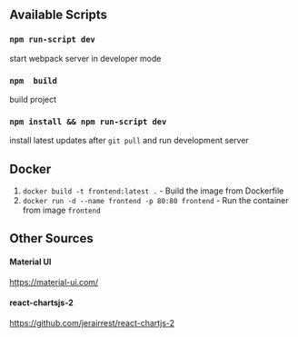 

## Available Scripts


### `npm run-script dev`
start webpack server in developer mode

### `npm  build`
build project

### `npm install && npm run-script dev`
install latest updates after `git pull` and run development server

## Docker

1. `docker build -t frontend:latest .` - Build the image from Dockerfile
2. `docker run -d --name frontend -p 80:80 frontend` - Run the container from image `frontend`

## Other Sources
####  Material UI
https://material-ui.com/
####  react-chartsjs-2
https://github.com/jerairrest/react-chartjs-2
